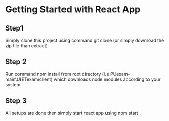 # Getting Started with React App
## Step1
Simply clone this project using command git clone (or simply download the zip file than extract) 
## Step 2
Run command npm install from root directory (i.e PUexam-main\UIETexam\client) which downloads node modules according to your system 
## Step 3
All setups are done then simply start react app using npm start
